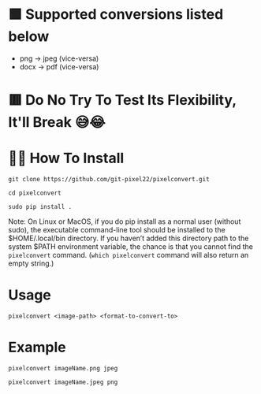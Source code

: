 # 🟩 Supported conversions listed below
 - png -> jpeg (vice-versa)
 - docx -> pdf (vice-versa)

# 🟥 Do No Try To Test Its Flexibility, It'll Break 😅😂

# 🧑‍🏫 How To Install
``` 
git clone https://github.com/git-pixel22/pixelconvert.git
```
```
cd pixelconvert
```
```
sudo pip install .
```

Note: On Linux or MacOS, if you do pip install as a normal user (without sudo), the executable command-line tool should be installed to the $HOME/.local/bin directory. If you haven’t added this directory path to the system $PATH environment variable, the chance is that you cannot find the `pixelconvert` command. (`which pixelconvert` command will also return an empty string.)

# Usage
``` 
pixelconvert <image-path> <format-to-convert-to>
```

# Example
```
pixelconvert imageName.png jpeg
```
``` 
pixelconvert imageName.jpeg png
```
